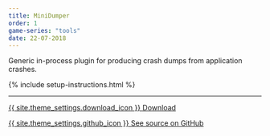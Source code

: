 ```yaml
---
title: MiniDumper
order: 1
game-series: "tools"
date: 22-07-2018
---
```

Generic in-process plugin for producing crash dumps from application crashes.

{% include setup-instructions.html %}

***

<a href="https://github.com/CookiePLMonster/MiniDumper/releases/latest/download/MiniDumper.zip" class="button">{{ site.theme_settings.download_icon }} Download</a>

<a href="https://github.com/CookiePLMonster/MiniDumper" class="button github" target="_blank">{{ site.theme_settings.github_icon }} See source on GitHub</a>
